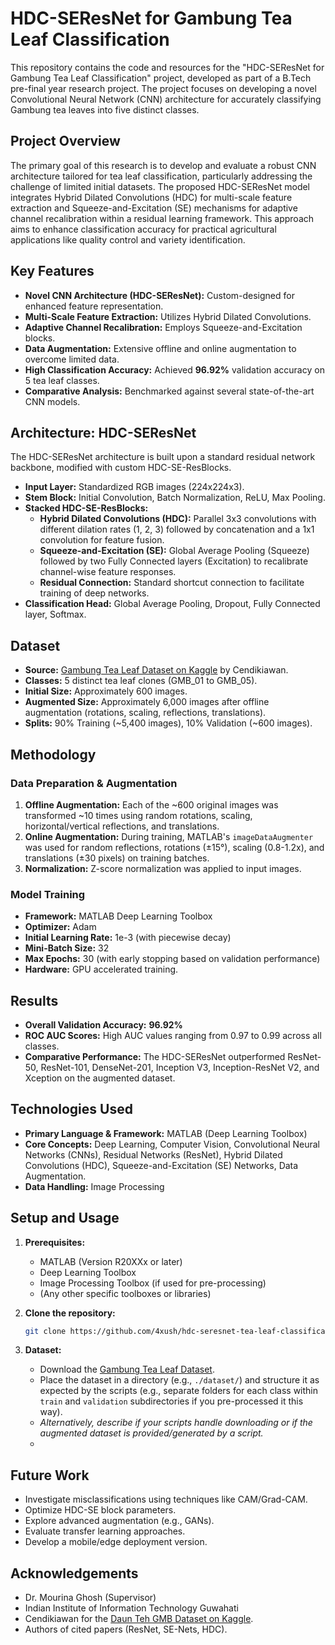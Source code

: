 # HDC-SEResNet for Gambung Tea Leaf Classification

This repository contains the code and resources for the "HDC-SEResNet for Gambung Tea Leaf Classification" project, developed as part of a B.Tech pre-final year research project. The project focuses on developing a novel Convolutional Neural Network (CNN) architecture for accurately classifying Gambung tea leaves into five distinct classes.

## Project Overview

The primary goal of this research is to develop and evaluate a robust CNN architecture tailored for tea leaf classification, particularly addressing the challenge of limited initial datasets. The proposed HDC-SEResNet model integrates Hybrid Dilated Convolutions (HDC) for multi-scale feature extraction and Squeeze-and-Excitation (SE) mechanisms for adaptive channel recalibration within a residual learning framework. This approach aims to enhance classification accuracy for practical agricultural applications like quality control and variety identification.

## Key Features

*   **Novel CNN Architecture (HDC-SEResNet):** Custom-designed for enhanced feature representation.
*   **Multi-Scale Feature Extraction:** Utilizes Hybrid Dilated Convolutions.
*   **Adaptive Channel Recalibration:** Employs Squeeze-and-Excitation blocks.
*   **Data Augmentation:** Extensive offline and online augmentation to overcome limited data.
*   **High Classification Accuracy:** Achieved **96.92%** validation accuracy on 5 tea leaf classes.
*   **Comparative Analysis:** Benchmarked against several state-of-the-art CNN models.

## Architecture: HDC-SEResNet

The HDC-SEResNet architecture is built upon a standard residual network backbone, modified with custom HDC-SE-ResBlocks.

*   **Input Layer:** Standardized RGB images (224x224x3).
*   **Stem Block:** Initial Convolution, Batch Normalization, ReLU, Max Pooling.
*   **Stacked HDC-SE-ResBlocks:**
    *   **Hybrid Dilated Convolutions (HDC):** Parallel 3x3 convolutions with different dilation rates (1, 2, 3) followed by concatenation and a 1x1 convolution for feature fusion.
    *   **Squeeze-and-Excitation (SE):** Global Average Pooling (Squeeze) followed by two Fully Connected layers (Excitation) to recalibrate channel-wise feature responses.
    *   **Residual Connection:** Standard shortcut connection to facilitate training of deep networks.
*   **Classification Head:** Global Average Pooling, Dropout, Fully Connected layer, Softmax.


## Dataset

*   **Source:** [Gambung Tea Leaf Dataset on Kaggle](https://www.kaggle.com/datasets/cendikiawan/dauntehgmb) by Cendikiawan.
*   **Classes:** 5 distinct tea leaf clones (GMB_01 to GMB_05).
*   **Initial Size:** Approximately 600 images.
*   **Augmented Size:** Approximately 6,000 images after offline augmentation (rotations, scaling, reflections, translations).
*   **Splits:** 90% Training (~5,400 images), 10% Validation (~600 images).

## Methodology

### Data Preparation & Augmentation
1.  **Offline Augmentation:** Each of the ~600 original images was transformed ~10 times using random rotations, scaling, horizontal/vertical reflections, and translations.
2.  **Online Augmentation:** During training, MATLAB's `imageDataAugmenter` was used for random reflections, rotations (±15°), scaling (0.8-1.2x), and translations (±30 pixels) on training batches.
3.  **Normalization:** Z-score normalization was applied to input images.

### Model Training
*   **Framework:** MATLAB Deep Learning Toolbox
*   **Optimizer:** Adam
*   **Initial Learning Rate:** 1e-3 (with piecewise decay)
*   **Mini-Batch Size:** 32
*   **Max Epochs:** 30 (with early stopping based on validation performance)
*   **Hardware:** GPU accelerated training.

## Results

*   **Overall Validation Accuracy:** **96.92%**
*   **ROC AUC Scores:** High AUC values ranging from 0.97 to 0.99 across all classes.
*   **Comparative Performance:** The HDC-SEResNet outperformed ResNet-50, ResNet-101, DenseNet-201, Inception V3, Inception-ResNet V2, and Xception on the augmented dataset.
  
## Technologies Used

*   **Primary Language & Framework:** MATLAB (Deep Learning Toolbox)
*   **Core Concepts:** Deep Learning, Computer Vision, Convolutional Neural Networks (CNNs), Residual Networks (ResNet), Hybrid Dilated Convolutions (HDC), Squeeze-and-Excitation (SE) Networks, Data Augmentation.
*   **Data Handling:** Image Processing

## Setup and Usage


1.  **Prerequisites:**
    *   MATLAB (Version R20XXx or later)
    *   Deep Learning Toolbox
    *   Image Processing Toolbox (if used for pre-processing)
    *   (Any other specific toolboxes or libraries)

2.  **Clone the repository:**
    ```bash
    git clone https://github.com/4xush/hdc-seresnet-tea-leaf-classification/
    ```

3.  **Dataset:**
    *   Download the [Gambung Tea Leaf Dataset](https://www.kaggle.com/datasets/cendikiawan/dauntehgmb).
    *   Place the dataset in a directory (e.g., `./dataset/`) and structure it as expected by the scripts (e.g., separate folders for each class within `train` and `validation` subdirectories if you pre-processed it this way).
    *   *Alternatively, describe if your scripts handle downloading or if the augmented dataset is provided/generated by a script.*
    *   

## Future Work

*   Investigate misclassifications using techniques like CAM/Grad-CAM.
*   Optimize HDC-SE block parameters.
*   Explore advanced augmentation (e.g., GANs).
*   Evaluate transfer learning approaches.
*   Develop a mobile/edge deployment version.

## Acknowledgements

*   Dr. Mourina Ghosh (Supervisor)
*   Indian Institute of Information Technology Guwahati
*   Cendikiawan for the [Daun Teh GMB Dataset on Kaggle](https://www.kaggle.com/datasets/cendikiawan/dauntehgmb).
*   Authors of cited papers (ResNet, SE-Nets, HDC).
